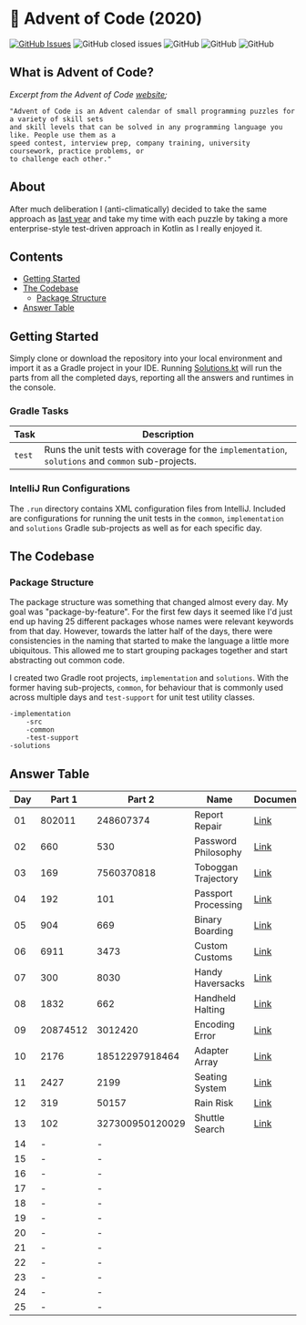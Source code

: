 # :christmas_tree: Advent of Code (2020)

[![GitHub Issues](https://img.shields.io/github/issues/TomPlum/advent-of-code-2020.svg)](https://github.com/TomPlum/advent-of-code-2020/issues)
![GitHub closed issues](https://img.shields.io/github/issues-closed/TomPlum/advent-of-code-2020?color=brightgreen)
![GitHub](https://img.shields.io/github/license/TomPlum/advent-of-code-2020?color=informational)
![GitHub](https://img.shields.io/badge/instructions-99%25-success)
![GitHub](https://img.shields.io/badge/branches-93%25-orange)

## What is Advent of Code?

_Excerpt from the Advent of Code [website](https://adventofcode.com/2020/about);_

    "Advent of Code is an Advent calendar of small programming puzzles for a variety of skill sets
    and skill levels that can be solved in any programming language you like. People use them as a
    speed contest, interview prep, company training, university coursework, practice problems, or
    to challenge each other."
    
## About
After much deliberation I (anti-climatically) decided to take the same approach as 
[last year](https://github.com/TomPlum/advent-of-code-2019) and take my time with each puzzle by taking a more
enterprise-style test-driven approach in Kotlin as I really enjoyed it.
    
## Contents
* [Getting Started](#getting-started)
* [The Codebase](#the-codebase)
  * [Package Structure](#package-structure)
* [Answer Table](#answer-table)

## Getting Started
Simply clone or download the repository into your local environment and import it as a Gradle project in your IDE.
Running [Solutions.kt](https://git.io/JII6v) will run the parts from all the completed days, reporting all the
answers and runtimes in the console.

### Gradle Tasks
| Task               | Description                                                                                       |
|--------------------|---------------------------------------------------------------------------------------------------|
| `test`             | Runs the unit tests with coverage for the `implementation`, `solutions` and `common` sub-projects.|

### IntelliJ Run Configurations
The `.run` directory contains XML configuration files from IntelliJ. Included are configurations for running the unit
tests in the `common`, `implementation` and `solutions` Gradle sub-projects as well as for each specific day.

## The Codebase
### Package Structure
The package structure was something that changed almost every day. My goal was "package-by-feature". For the first few 
days it seemed like I'd just end up having 25 different packages whose names were relevant keywords from that day. 
However, towards the latter half of the days, there were consistencies in the naming that started to make the language 
a little more ubiquitous. This allowed me to start grouping packages together and start abstracting out common code.

I created two Gradle root projects, `implementation` and `solutions`. With the former having sub-projects, `common`, for
behaviour that is commonly used across multiple days and `test-support` for unit test utility classes.

    -implementation
        -src
        -common
        -test-support
    -solutions

## Answer Table

| Day 	| Part 1 	| Part 2 	        | Name                                      | Documentation          |
|-------|-----------|-------------------|-------------------------------------------|------------------------|
| 01   	| 802011  	| 248607374         | Report Repair                             | [Link](docs/DAY1.MD)   |
| 02   	| 660       | 530               | Password Philosophy                       | [Link](docs/DAY2.MD)   |
| 03   	| 169       | 7560370818        | Toboggan Trajectory                       | [Link](docs/DAY3.MD)   |
| 04   	| 192       | 101               | Passport Processing                       | [Link](docs/DAY4.MD)   |
| 05   	| 904       | 669               | Binary Boarding                           | [Link](docs/DAY5.MD)   |
| 06   	| 6911      | 3473              | Custom Customs                            | [Link](docs/DAY6.MD)   |
| 07   	| 300       | 8030              | Handy Haversacks                          | [Link](docs/DAY7.MD)   |
| 08   	| 1832      | 662               | Handheld Halting                          | [Link](docs/DAY8.MD)   |
| 09   	| 20874512  | 3012420           | Encoding Error                            | [Link](docs/DAY9.MD)   |
| 10   	| 2176      | 18512297918464    | Adapter Array                             | [Link](docs/DAY10.MD)  |
| 11   	| 2427      | 2199              | Seating System                            | [Link](docs/DAY11.MD)  |
| 12   	| 319       | 50157             | Rain Risk                                 | [Link](docs/DAY12.MD)  |
| 13   	| 102       | 327300950120029   | Shuttle Search                            | [Link](docs/DAY13.MD)  |
| 14   	| -         | -                 |                                           |                        |
| 15   	| -         | -                 |                                           |                        |
| 16   	| -         | -                 |                                           |                        |
| 17   	| -         | -                 |                                           |                        |
| 18   	| -         | -                 |                                           |                        |
| 19   	| -         | -                 |                                           |                        |
| 20   	| -         | -                 |                                           |                        |
| 21   	| -         | -                 |                                           |                        |
| 22   	| -         | -                 |                                           |                        |
| 23   	| -         | -                 |                                           |                        |
| 24   	| -         | -                 |                                           |                        |
| 25   	| -         | -                 |                                           |                        |